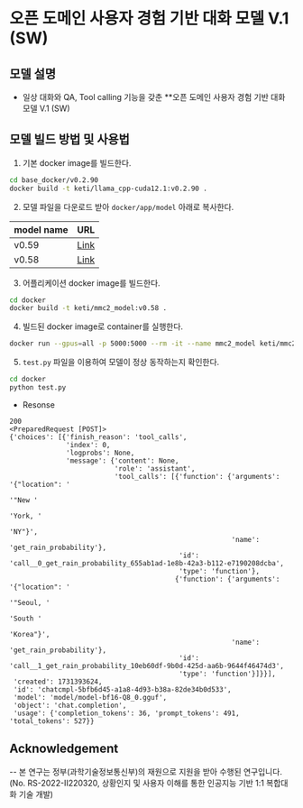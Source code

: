 # 오픈 도메인 사용자 경험 기반 대화 모델 V.1 (SW)

## 모델 설명
- 일상 대화와 QA, Tool calling 기능을 갖춘 **오픈 도메인 사용자 경험 기반 대화 모델 V.1 (SW)

## 모델 빌드 방법 및 사용법

1. 기본 docker image를 빌드한다.

```bash
cd base_docker/v0.2.90
docker build -t keti/llama_cpp-cuda12.1:v0.2.90 .
```

2. 모델 파일을 다운로드 받아 `docker/app/model` 아래로 복사한다.

| model name | URL |
| --- | --- |
| v0.59 | [Link](https://drive.google.com/file/d/1JPqgKAiMRapJpaV3exAEZPRWW757YvwY/view?usp=drive_link) |
| v0.58 | [Link](https://drive.google.com/file/d/1CUC1orqFIMxAwTIuiOnoQWLkFRbYkjEx/view?usp=sharing) |


3. 어플리케이션 docker image를 빌드한다.

```bash
cd docker
docker build -t keti/mmc2_model:v0.58 .
```

4. 빌드된 docker image로 container를 실행한다.
```bash
docker run --gpus=all -p 5000:5000 --rm -it --name mmc2_model keti/mmc2_model:v0.58
```

5. `test.py` 파일을 이용하여 모델이 정상 동작하는지 확인한다.

```bash
cd docker
python test.py
```

- Resonse
```
200
<PreparedRequest [POST]>
{'choices': [{'finish_reason': 'tool_calls',
              'index': 0,
              'logprobs': None,
              'message': {'content': None,
                          'role': 'assistant',
                          'tool_calls': [{'function': {'arguments': '{"location": '
                                                                    '"New '
                                                                    'York, '
                                                                    'NY"}',
                                                       'name': 'get_rain_probability'},
                                          'id': 'call__0_get_rain_probability_655ab1ad-1e8b-42a3-b112-e7190208dcba',
                                          'type': 'function'},
                                         {'function': {'arguments': '{"location": '
                                                                    '"Seoul, '
                                                                    'South '
                                                                    'Korea"}',
                                                       'name': 'get_rain_probability'},
                                          'id': 'call__1_get_rain_probability_10eb60df-9b0d-425d-aa6b-9644f46474d3',
                                          'type': 'function'}]}}],
 'created': 1731393624,
 'id': 'chatcmpl-5bfb6d45-a1a8-4d93-b38a-82de34b0d533',
 'model': 'model/model-bf16-Q8_0.gguf',
 'object': 'chat.completion',
 'usage': {'completion_tokens': 36, 'prompt_tokens': 491, 'total_tokens': 527}}
```


## Acknowledgement
--
본 연구는 정부(과학기술정보통신부)의 재원으로 지원을 받아 수행된 연구입니다. (No. RS-2022-II220320, 상황인지 및 사용자 이해를 통한 인공지능 기반 1:1 복합대화 기술 개발)


